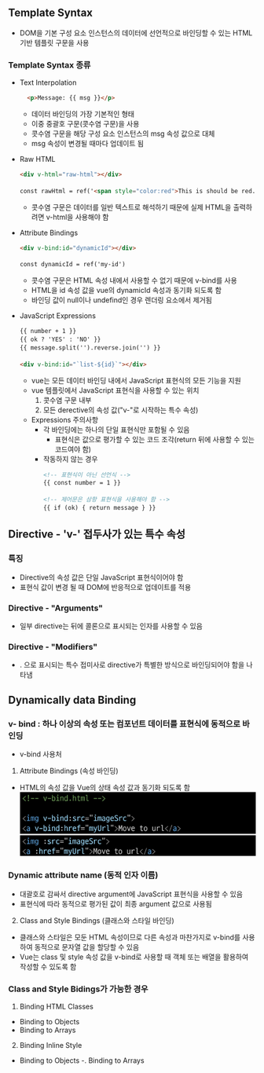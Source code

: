 ## Template Syntax
- DOM을 기본 구성 요소 인스턴스의 데이터에 선언적으로 바인딩할 수 있는 HTML 기반 템플릿 구문을 사용

### Template Syntax 종류
- Text Interpolation
  ```html
    <p>Message: {{ msg }}</p>
  ```
  - 데이터 바인딩의 가장 기본적인 형태
  - 이중 중괄호 구문(콧수염 구문)을 사용
  - 콧수염 구문을 해당 구성 요소 인스턴스의 msg 속성 값으로 대체
  - msg 속성이 변경될 때마다 업데이트 됨

- Raw HTML
  ```html
  <div v-html="raw-html"></div>

  const rawHtml = ref('<span style="color:red">This is should be red.</span>')
  ```
  - 콧수염 구문은 데이터를 일반 텍스트로 해석하기 때문에 실제 HTML을 출력하려면 v-html을 사용해야 함

- Attribute Bindings
  ```html
  <div v-bind:id="dynamicId"></div>

  const dynamicId = ref('my-id')
  ```
  - 콧수염 구문은 HTML 속성 내에서 사용할 수 없기 때문에 v-bind를 사용
  - HTML을 id 속성 값을 vue의 dynamicId 속성과 동기화 되도록 함
  - 바인딩 값이 null이나 undefind인 경우 렌더링 요소에서 제거됨

- JavaScript Expressions
  ```html
  {{ number + 1 }}
  {{ ok ? 'YES' : 'NO' }}
  {{ message.split('').reverse.join('') }}

  <div v-bind:id="`list-${id}`"></div>
  ```
  - vue는 모든 데이터 바인딩 내에서 JavaScript 표현식의 모든 기능을 지원
  - vue 템플릿에서 JavaScript 표현식을 사용할 수 있는 위치
    1. 콧수염 구문 내부
    2. 모든 derective의 속성 값("v-"로 시작하는 특수 속성)
  - Expressions 주의사항
    - 각 바인딩에는 하나의 단일 표현식만 포함될 수 있음
      - 표현식은 값으로 평가할 수 있는 코드 조각(return 뒤에 사용할 수 있는 코드여야 함)
    - 작동하지 않는 경우
      ```html
      <!-- 표현식이 아닌 선언식 -->
      {{ const number = 1 }}

      <!-- 제어문은 삼항 표현식을 사용해야 함 -->
      {{ if (ok) { return message } }}
      ```


## Directive - 'v-' 접두사가 있는 특수 속성
### 특징
- Directive의 속성 값은 단일 JavaScript 표현식이어야 함
- 표현식 값이 변경 될 때 DOM에 반응적으로 업데이트를 적용


### Directive - "Arguments"
- 일부 directive는 뒤에 콜론으로 표시되는 인자를 사용할 수 있음

### Directive - "Modifiers"
- . 으로 표시되는 특수 접미사로 directive가 특별한 방식으로 바인딩되어야 함을 나타냄


## Dynamically data Binding
### v- bind : 하나 이상의 속성 또는 컴포넌트 데이터를 표현식에 동적으로 바인딩
- v-bind  사용처
1. Attribute Bindings (속성 바인딩)
  - HTML의 속성 값을 Vue의 상태 속성 값과 동기화 되도록 함
  ![alt text](image.png)
  ![alt text](image-1.png)
  
  ### Dynamic attribute name (동적 인자 이름)
  - 대괄호로 감싸서 directive argument에 JavaScript 표현식을 사용할 수 있음
  - 표현식에 따라 동적으로 평가된 값이 최종 argument 값으로 사용됨

2. Class and Style Bindings (클래스와 스타일 바인딩)
- 클래스와 스타일은 모둔 HTML 속성이므로 다른 속성과 마찬가지로 v-bind를 사용하여 동적으로 문자열 값을 할당할 수 있음
- Vue는 class 및 style 속성 값을 v-bind로 사용할 때 객체 또는 배열을 활용하여 작성할 수 있도록 함


### Class and Style Bidings가 가능한 경우
1. Binding HTML Classes
  - Binding to Objects
  - Binding to Arrays
2. Binding Inline Style
  - Binding to Objects
  -. Binding to Arrays